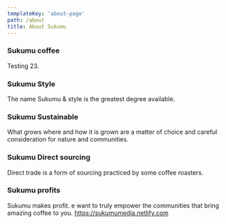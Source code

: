 ```yaml
---
templateKey: 'about-page'
path: /about
title: About Sukumu
---
```

### Sukumu coffee
Testing 23.

### Sukumu Style
The name Sukumu & style is the greatest degree available.

### Sukumu Sustainable
What grows where and how it is grown are a matter of choice and careful consideration for nature and communities.

### Sukumu Direct sourcing
Direct trade is a form of sourcing practiced by some coffee roasters. 

### Sukumu profits
Sukumu makes profit. e want to truly empower the communities that bring amazing coffee to you. https://sukumumedia.netlify.com
